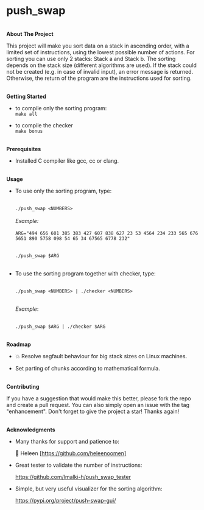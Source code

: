 # push_swap

<br>**About The Project**

This project will make you sort data on a stack in ascending order, with a limited set of instructions, using the lowest possible number of actions. For sorting you can use only 2 stacks: Stack a and Stack b. The sorting depends on the stack size (different algorithms are used).
If the stack could not be created (e.g. in case of invalid input), an error message is returned.
Otherwise, the return of the program are the instructions used for sorting.

<br>**Getting Started**

* to compile only the sorting program:
<br>`make all`


* to compile the checker
<br>`make bonus`

<br>**Prerequisites**

* Installed C compiler like gcc, cc or clang.


<br>**Usage**

* To use only the sorting program, type:

  <br>`./push_swap <NUMBERS>`
  <br><br>_Example:_
  <br><br>`ARG="494 656 601 385 383 427 607 838 627 23 53 4564 234 233 565 676 5651 890 5758 098 54 65 34 67565 6778 232"`

  <br>`./push_swap $ARG`  
  <br>
* To use the sorting program together with checker, type:

    <br>`./push_swap <NUMBERS> | ./checker <NUMBERS>`

    <br>_Example_:

    <br>`./push_swap $ARG | ./checker $ARG`

<br>**Roadmap**

* :boom: Resolve segfault behaviour for big stack sizes on Linux machines.

* Set parting of chunks according to mathematical formula.

<br>**Contributing**

If you have a suggestion that would make this better, please fork the repo and create a pull request. You can also simply open an issue with the tag "enhancement". Don't forget to give the project a star! Thanks again!


<br>**Acknowledgments**

* Many thanks for support and patience to: 

    :heart_decoration: Heleen [https://github.com/heleenoomen]


* Great tester to validate the number of instructions:
  
    https://github.com/lmalki-h/push_swap_tester


* Simple, but very useful visualizer for the sorting algorithm:

    https://pypi.org/project/push-swap-gui/
  
